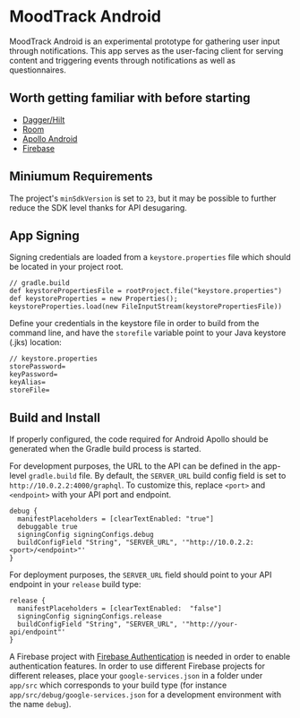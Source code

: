 # MoodTrack Android

MoodTrack Android is an experimental prototype for gathering user input through notifications. This app serves as the user-facing client for serving content and triggering events through notifications as well as questionnaires. 

## Worth getting familiar with before starting
- [Dagger/Hilt](https://developer.android.com/training/dependency-injection/hilt-android)
- [Room](https://developer.android.com/training/data-storage/room)
- [Apollo Android](https://www.apollographql.com/docs/android/)
- [Firebase](https://firebase.google.com/docs/android/setup)

## Miniumum Requirements
The project's ```minSdkVersion``` is set to ```23```, but it may be possible to further reduce the SDK level thanks for API desugaring.

## App Signing
Signing credentials are loaded from a ```keystore.properties``` file which should be located in your project root. 
````
// gradle.build
def keystorePropertiesFile = rootProject.file("keystore.properties")  
def keystoreProperties = new Properties();  
keystoreProperties.load(new FileInputStream(keystorePropertiesFile))
````

Define your credentials in the keystore file in order to build from the command line, and have the ```storefile``` variable point to your Java keystore  (.jks) location: 
````
// keystore.properties
storePassword=
keyPassword=
keyAlias=
storeFile=
````

## Build and Install
If properly configured, the code required for Android Apollo should be generated when the Gradle build process is started. 

For development purposes, the URL to the API can be defined in the app-level ```gradle.build``` file. By default, the ```SERVER_URL``` build config field is set to ```http://10.0.2.2:4000/graphql```. To customize this, replace ```<port>``` and ```<endpoint>``` with your API port and endpoint. 
````
debug {  
  manifestPlaceholders = [clearTextEnabled: "true"]  
  debuggable true  
  signingConfig signingConfigs.debug  
  buildConfigField "String", "SERVER_URL", '"http://10.0.2.2:<port>/<endpoint>"'  
}
````

For deployment purposes, the ```SERVER_URL``` field should point to your API endpoint in your ```release``` build type:
`````
release {  
  manifestPlaceholders = [clearTextEnabled:  "false"]  
  signingConfig signingConfigs.release  
  buildConfigField "String", "SERVER_URL", '"http://your-api/endpoint"'  
}
`````
 
 A Firebase project with [Firebase Authentication](https://firebase.google.com/docs/auth) is needed in order to enable authentication features. In order to use different Firebase projects for different releases, place your ```google-services.json``` in a folder under ```app/src``` which corresponds to your build type (for instance ```app/src/debug/google-services.json``` for a development environment with the name ```debug```).
